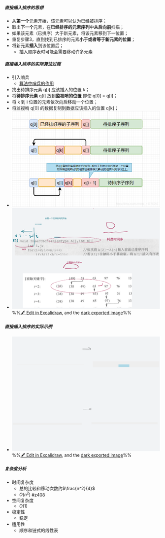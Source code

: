 ##### 直接插入排序的思想
-   从**第一个**元素开始，该元素可以认为已经被排序；
-   取出**下一个**元素，在**已经排序的元素序列**中**从后向前**扫描；
-   如果该元素（已排序）大于新元素，将该元素移到下一位置；
-   重复步骤3，直到找到已排序的元素**小于或者等于新元素的位置**；
-   将新元素**插入**到该位置后；
	- 插入顺序表时可能会需要移动许多元素


##### 直接插入排序的实际算法过程
- 引入哨兵
	- [算法中哨兵的作用](算法中哨兵的作用.md)
- 找出待排序元素 q[i] 应该插入的位置 k； 
- 将**待排序元素** q[i] 放到**监视哨的位置** 即使 q[0] = q[i]；
- 将 k 到 i 位置的元素依次向后移动一个位置；
- 将监视哨 q[0] 的数据复制到数据应该插入的位置 q[k]；
- ![](attachments/Pasted%20image%2020221124215537.png)
- ![](attachments/%E7%9B%B4%E6%8E%A5%E6%8F%92%E5%85%A5%E6%8E%92%E5%BA%8F%E7%AE%97%E6%B3%95%202022-11-24%2022.05.40.excalidraw.svg)
%%[🖋 Edit in Excalidraw](attachments/%E7%9B%B4%E6%8E%A5%E6%8F%92%E5%85%A5%E6%8E%92%E5%BA%8F%E7%AE%97%E6%B3%95%202022-11-24%2022.05.40.excalidraw.md), and the [dark exported image](attachments/%E7%9B%B4%E6%8E%A5%E6%8F%92%E5%85%A5%E6%8E%92%E5%BA%8F%E7%AE%97%E6%B3%95%202022-11-24%2022.05.40.excalidraw.dark.svg)%%

##### 直接插入排序的实际示例
- ![](attachments/%E7%9B%B4%E6%8E%A5%E6%8F%92%E5%85%A5%E6%8E%92%E5%BA%8F%E7%AE%97%E6%B3%95%202022-11-24%2022.13.15.excalidraw.svg)
%%[🖋 Edit in Excalidraw](attachments/%E7%9B%B4%E6%8E%A5%E6%8F%92%E5%85%A5%E6%8E%92%E5%BA%8F%E7%AE%97%E6%B3%95%202022-11-24%2022.13.15.excalidraw.md), and the [dark exported image](attachments/%E7%9B%B4%E6%8E%A5%E6%8F%92%E5%85%A5%E6%8E%92%E5%BA%8F%E7%AE%97%E6%B3%95%202022-11-24%2022.13.15.excalidraw.dark.svg)%%
##### 复杂度分析
- 时间复杂度
	- 总的比较和移动次数约$\frac{n^2}{4}$
	- $O(n^2)$ #z408 
- 空间复杂度
	- $O(1)$ 
- 稳定性
	- 稳定
- 适用性
	- 顺序和链式的线性表